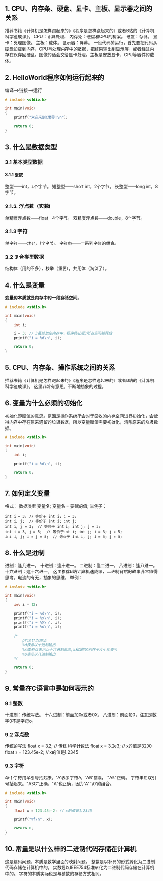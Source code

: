 ## 1. CPU、内存条、硬盘、显卡、主板、显示器之间的关系
推荐书籍《计算机是怎样跑起来的》《程序是怎样跑起来的》或者B站的《计算机科学速成课》。
CPU：计算处理。
内存条：硬盘和CPU的桥梁。
硬盘：存储。
显卡：处理图像。
主板：载体。
显示器：屏幕。
一段代码的运行，首先要把代码从硬盘加载到内存，CPU再处理内存中的数据，把结果输出到显示屏，或者经过内存在保存回硬盘。图像的话会交给显卡处理。主板是安放显卡、CPU等器件的载体。
## 2. HelloWorld程序如何运行起来的
编译-->链接-->运行
```c
# include <stdio.h>

int main(void)
{
    printf("欢迎来到C世界!\n");
    
    return 0;
}
```
## 3. 什么是数据类型
### 3.1 基本类型数据
#### 3.1.1 整数
整型——int，4个字节。
短整型——short int，2个字节。
长整型——long int，8字节。
### 3.1.2. 浮点数（实数)
单精度浮点数——float，4个字节。
双精度浮点数——double，8个字节。
### 3.1.3 字符
单字符——char，1个字节。
字符串——一系列字符的组合。
### 3.2 复合类型数据
结构体（用的不多），枚举（重要），共用体（淘汰了）。
## 4. 什么是变量
**变量的本质就是内存中的一段存储空间**。
```c
# include <stdio.h>

int main(void)
{
    int i;

    i = 3; // 3最终放在内存中，程序终止后3所占空间被释放
    printf("i = %d\n", i);

    return 0;
}
```
## 5. CPU、内存条、操作系统之间的关系
推荐书籍《计算机是怎样跑起来的》《程序是怎样跑起来的》或者B站的《计算机科学速成课》。
这里非常有意思，不断地抽象的过程。
## 6. 变量为什么必须的初始化
初始化即赋值的意思。原因是操作系统不会对于回收的内存空间进行初始化，会使得内存中存在原来遗留的垃圾数据，所以变量赋值需要初始化，清除原来的垃圾数据。
```c
# include <stdio.h>

int main(void)
{
    int i;

    printf("i = %d\n", i);

    return 0;
}
```
## 7. 如何定义变量
格式：
数据类型 变量名;
变量名 = 要赋的值;
举例子：
```
int i = 3; // 等价于 int i; i = 3;
int i, j;  // 等价于 int i; int j;
int i, j = 3;  // 等价于 int i; int j; j = 3;
int i = 3, j = 5;  // 等价于int i; int j; i = 3; j = 5;
int i, j; i = j = 5;  // 等价于 int i, j; i = 5; j = 5;
```
## 8. 什么是进制
进制：逢几进一。
十进制：逢十进一。
二进制：逢二进一。
八进制：逢八进一。
十六进制：逢十六进一。
这里推荐B站计算机速成课，二进制背后的故事非常值得思考，电流的有无，抽象的思维。
举例：
```c
# include <stdio.h>

int main(void)
{
    int i = 12;

    printf("i = %d\n", i);
    printf("i = %x\n", i);
    printf("i = %X\n", i);
    printf("i = %o\n", i);  
     
    /*
        printf的用法
        %d表示以十进制输出
        %x或者%X表示以十六进制输出,x和X的区别在于大小写表示
        %o表示以八进制输出
    */

    return 0;
}
```
## 9. 常量在C语言中是如何表示的
### 9.1 整数
十进制：传统写法。
十六进制：前面加0x或者0X。
八进制：前面加0，注意是数字0不是字母o。
### 9.2 浮点数
传统的写法
    float x = 3.2;  // 传统
科学计数法
    float x = 3.2e3;  // x的值是3200
    float x = 123.45e-2;  // x的值是1.2345
### 9.3 字符
单个字符用单引号括起来。'A'表示字符A，'AB'错误， "AB"正确。
字符串用双引号括起来。"ABC"正确，"A"也正确，因为'A' '\0'的组合。
```c
# include <stdio.h>

int main(void)
{
    float x = 123.45e-2; // x的值是1.2345

    printf("%f\n", x);

    return 0;
}
```
## 10. 常量是以什么样的二进制代码存储在计算机
这是编码问题，本质是数学里面的映射问题。
整数是以补码的形式转化为二进制代码存储在计算机中的。
实数是以IEEE754标准转化为二进制代码存储在计算机中的。
字符的本质实际也是与整数的存储方式相同。